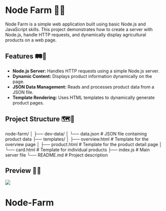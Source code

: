 # Node Farm 🐄🌾

Node Farm is a simple web application built using basic Node.js and JavaScript skills. This project demonstrates how to create a server with Node.js, handle HTTP requests, and dynamically display agricultural products on a web page.

## Features 🛤🌽
- **Node.js Server:** Handles HTTP requests using a simple Node.js server.
- **Dynamic Content:** Displays product information dynamically on the page.
- **JSON Data Management:** Reads and processes product data from a JSON file.
- **Template Rendering:** Uses HTML templates to dynamically generate product pages.

## Project Structure 🗺🧭
node-farm/
│
├── dev-data/
│   └── data.json       # JSON file containing product data
├── templates/
│   ├── overview.html   # Template for the overview page
│   ├── product.html    # Template for the product detail page
│   └── card.html   # Template for individual products
├── index.js            # Main server file
└── README.md           # Project description

## Preview 🚜🌱
![](./NODEFARM.gif)

# Node-Farm
